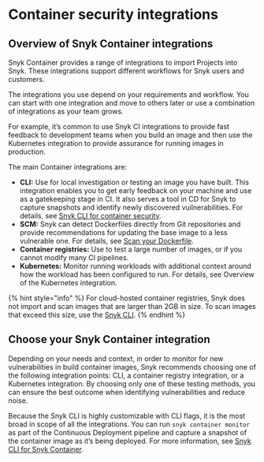 # Container security integrations

## Overview of Snyk Container integrations

Snyk Container provides a range of integrations to import Projects into Snyk. These integrations support different workflows for Snyk users and customers.

The integrations you use depend on your requirements and workflow. You can start with one integration and move to others later or use a combination of integrations as your team grows.

For example, it’s common to use Snyk CI integrations to provide fast feedback to development teams when you build an image and then use the Kubernetes integration to provide assurance for running images in production.

The main Container integrations are:

* **CLI:** Use for local investigation or testing an image you have built. This integration enables you to get early feedback on your machine and use as a gatekeeping stage in CI. It also serves a tool in CD for Snyk to capture snapshots and identify newly discovered vuilnerabilities. For details, see [Snyk CLI for container security](../../snyk-cli/scan-and-maintain-projects-using-the-cli/snyk-cli-for-snyk-container/).
* **SCM:** Snyk can detect Dockerfiles directly from Git repositories and provide recommendations for updating the base image to a less vulnerable one. For details, see [Scan your Dockerfile](../../scan-with-snyk/snyk-container/scan-your-dockerfile/).
* **Container registries:** Use to test a large number of images, or if you cannot modify many CI pipelines.
* **Kubernetes:** Monitor running workloads with additional context around how the workload has been configured to run. For details, see Overview of the Kubernetes integration.

{% hint style="info" %}
For cloud-hosted container registries, Snyk does not import and scan images that are larger than 2GB in size. To scan images that exceed this size, use the [Snyk CLI](../../snyk-cli/scan-and-maintain-projects-using-the-cli/snyk-cli-for-snyk-container/).
{% endhint %}

## Choose your Snyk Container integration

Depending on your needs and context, in order to monitor for new vulnerabilities in build container images, Snyk recommends choosing one of the following integration points: CLI, a container registry integration, or a Kubernetes integration. By choosing only one of these testing methods, you can ensure the best outcome when identifying vulnerabilities and reduce noise.

Because the Snyk CLI is highly customizable with CLI flags, it is the most broad in scope of all the integrations. You can run `snyk container monitor` as part of the Continuous Deployment pipeline and capture a snapshot of the container image as it’s being deployed. For more information, see [Snyk CLI for Snyk Container](../../snyk-cli/scan-and-maintain-projects-using-the-cli/snyk-cli-for-snyk-container/).
